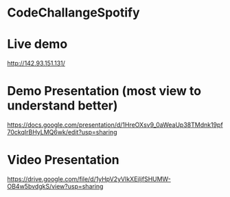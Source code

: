 # CodeChallangeSpotify

# Live demo

http://142.93.151.131/


# Demo Presentation (most view to understand better)

https://docs.google.com/presentation/d/1HreOXsv9_0aWeaUp38TMdnk19pf70ckqIrBHyLMQ6wk/edit?usp=sharing

# Video Presentation

https://drive.google.com/file/d/1yHpV2yVIkXEiljfSHUMW-OB4w5bvdgkS/view?usp=sharing

